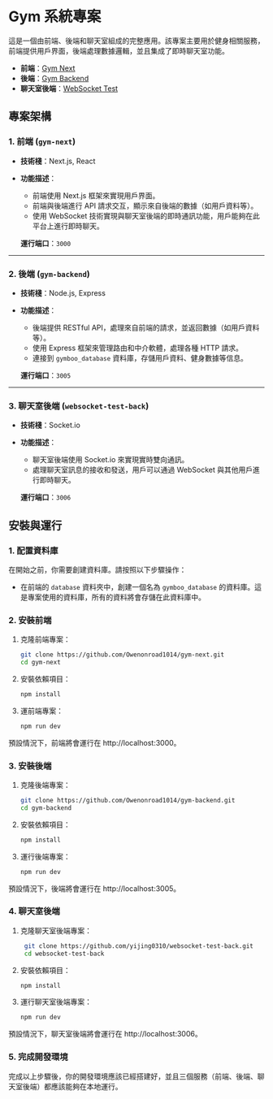 # Gym 系統專案

這是一個由前端、後端和聊天室組成的完整應用。該專案主要用於健身相關服務，前端提供用戶界面，後端處理數據邏輯，並且集成了即時聊天室功能。

- **前端**：[Gym Next](https://github.com/Owenonroad1014/gym-next)
- **後端**：[Gym Backend](https://github.com/Owenonroad1014/gym-backend)
- **聊天室後端**：[WebSocket Test](https://github.com/yijing0310/websocket-test-back)

## 專案架構

### 1. 前端 (`gym-next`)

- **技術棧**：Next.js, React
- **功能描述**：
  - 前端使用 Next.js 框架來實現用戶界面。
  - 前端與後端進行 API 請求交互，顯示來自後端的數據（如用戶資料等）。
  - 使用 WebSocket 技術實現與聊天室後端的即時通訊功能，用戶能夠在此平台上進行即時聊天。
  
  **運行端口**：`3000`

---

### 2. 後端 (`gym-backend`)

- **技術棧**：Node.js, Express
- **功能描述**：
  - 後端提供 RESTful API，處理來自前端的請求，並返回數據（如用戶資料等）。
  - 使用 Express 框架來管理路由和中介軟體，處理各種 HTTP 請求。
  - 連接到 `gymboo_database` 資料庫，存儲用戶資料、健身數據等信息。

  **運行端口**：`3005`

---

### 3. 聊天室後端 (`websocket-test-back`)

- **技術棧**：Socket.io
- **功能描述**：
  - 聊天室後端使用 Socket.io 來實現實時雙向通訊。
  - 處理聊天室訊息的接收和發送，用戶可以通過 WebSocket 與其他用戶進行即時聊天。

  **運行端口**：`3006`



## 安裝與運行

### 1. 配置資料庫

在開始之前，你需要創建資料庫。請按照以下步驟操作：

- 在前端的 `database` 資料夾中，創建一個名為 `gymboo_database` 的資料庫。這是專案使用的資料庫，所有的資料將會存儲在此資料庫中。

### 2. 安裝前端

1. 克隆前端專案：

   ```bash
   git clone https://github.com/Owenonroad1014/gym-next.git
   cd gym-next
    ```
2. 安裝依賴項目：
     ```bash
     npm install
    ```
3. 運前端專案：
    ```bash
    npm run dev
    ```
預設情況下，前端將會運行在 http://localhost:3000。

### 3. 安裝後端

1. 克隆後端專案：

   ```bash
   git clone https://github.com/Owenonroad1014/gym-backend.git
   cd gym-backend
    ```
2. 安裝依賴項目：
     ```bash
     npm install
    ```
3. 運行後端專案：
    ```bash
    npm run dev
    ```
預設情況下，後端將會運行在 http://localhost:3005。

### 4. 聊天室後端

1. 克隆聊天室後端專案：

   ```bash
    git clone https://github.com/yijing0310/websocket-test-back.git
    cd websocket-test-back
    ```
2. 安裝依賴項目：
     ```bash
     npm install
    ```
3. 運行聊天室後端專案：
    ```bash
    npm run dev
    ```
預設情況下，聊天室後端將會運行在 http://localhost:3006。


### 5. 完成開發環境
完成以上步驟後，你的開發環境應該已經搭建好，並且三個服務（前端、後端、聊天室後端）都應該能夠在本地運行。

